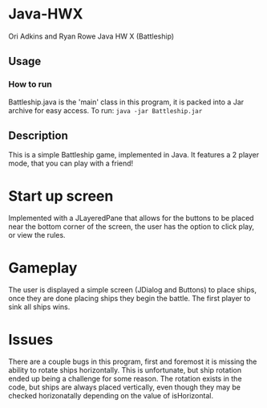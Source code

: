 # Java-HWX
Ori Adkins and Ryan Rowe Java HW X (Battleship)
## Usage
### How to run
Battleship.java is the 'main' class in this program, it is packed into a Jar archive for easy access. To run:
``` java -jar Battleship.jar ```

## Description

This is a simple Battleship game, implemented in Java. It features a 2 player mode, that you can play with a friend!

# Start up screen

Implemented with a JLayeredPane that allows for the buttons to be placed near the bottom corner of the screen, the user has the option to click play, or view the rules.

# Gameplay

The user is displayed a simple screen (JDialog and Buttons) to place ships, once they are done placing ships they begin the battle. The first player to sink all ships wins.

# Issues

There are a couple bugs in this program, first and foremost it is missing the ability to rotate ships horizontally. This is unfortunate, but ship rotation ended up being a challenge for
some reason. The rotation exists in the code, but ships are always placed vertically, even though they may be checked horizonatally depending on the value of isHorizontal.
